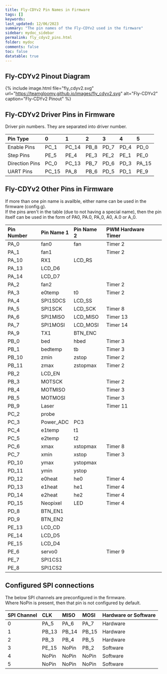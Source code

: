 ```yaml
---
title: Fly-CDYv2 Pin Names in Firmware
tags: []
keywords: 
last_updated: 12/06/2023
summary: "The pin names of the Fly-CDYv2 used in the firmware"
sidebar: mydoc_sidebar
permalink: fly_cdyv2_pins.html
folder: mydoc
comments: false
toc: false
datatable: true
---
```


## Fly-CDYv2 Pinout Diagram

{% include image.html file="fly_cdyv2.svg" url="https://teamgloomy.github.io/images/fly_cdyv2.svg" alt="Fly-CDYv2" caption="Fly-CDYv2 Pinout" %}

## Fly-CDYv2 Driver Pins in Firmware

Driver pin numbers. They are separated into driver number.

<div class="datatable-begin"></div>

|Pin Type|0|1|2|3|4|5|
| :------------- |:-------------|:-------------|:-------------|:-------------|:-------------|:----|
|Enable Pins|PC_1|PC_14|PB_8|PD_7|PD_4|PD_0|
|Step Pins|PE_5|PE_4|PE_3|PE_2|PE_1|PE_0|
|Direction Pins|PC_0|PC_13|PB_7|PD_6|PD_3|PA_15|
|UART Pins|PC_15|PA_8|PB_6|PD_5|PD_1|PE_9|

<div class="datatable-end"></div>

## Fly-CDYv2 Other Pins in Firmware

If more than one pin name is availble, either name can be used in the firmware (config.g).  
If the pins aren't in the table (due to not having a special name), then the pin itself can be used in the form of PA0, PA.0, PA_0, A0, A.0 or A_0.  

<div class="datatable-begin"></div>

|Pin Number|Pin Name 1|Pin Name 2|PWM Hardware Timer|
| :------------- |:-------------|:-------------|:-------------|
|PA_0|fan0|fan|Timer 2|
|PA_1|fan1||Timer 2|
|PA_10|RX1|LCD_RS||
|PA_13|LCD_D6|||
|PA_14|LCD_D7|||
|PA_2|fan2||Timer 2|
|PA_3|e0temp|t0|Timer 2|
|PA_4|SPI1SDCS|LCD_SS||
|PA_5|SPI1SCK|LCD_SCK|Timer 8|
|PA_6|SPI1MISO|LCD_MISO|Timer 13|
|PA_7|SPI1MOSI|LCD_MOSI|Timer 14|
|PA_9|TX1|BTN_ENC||
|PB_0|bed|hbed|Timer 3|
|PB_1|bedtemp|tb|Timer 3|
|PB_10|zmin|zstop|Timer 2|
|PB_11|zmax|zstopmax|Timer 2|
|PB_2|LCD_EN|||
|PB_3|MOTSCK||Timer 2|
|PB_4|MOTMISO||Timer 3|
|PB_5|MOTMOSI||Timer 3|
|PB_9|Laser||Timer 11|
|PC_2|probe|||
|PC_3|Power_ADC|PC3||
|PC_4|e1temp|t1||
|PC_5|e2temp|t2||
|PC_6|xmax|xstopmax|Timer 8|
|PC_7|xmin|xstop|Timer 3|
|PD_10|ymax|ystopmax||
|PD_11|ymin|ystop||
|PD_12|e0heat|he0|Timer 4|
|PD_13|e1heat|he1|Timer 4|
|PD_14|e2heat|he2|Timer 4|
|PD_15|Neopixel|LED|Timer 4|
|PD_8|BTN_EN1|||
|PD_9|BTN_EN2|||
|PE_13|LCD_CD|||
|PE_14|LCD_D5|||
|PE_15|LCD_D4|||
|PE_6|servo0||Timer 9|
|PE_7|SPI1CS1|||
|PE_8|SPI1CS2|||

<div class="datatable-end"></div>

## Configured SPI connections

The below SPI channels are preconfigured in the firmware.  
Where NoPin is present, then that pin is not configured by default.  

<div class="datatable-begin"></div>

|SPI Channel| CLK | MISO | MOSI | Hardware or Software |
| :------------- |:-------------|:-------------|:-------------|:-------------|
|0|PA_5|PA_6|PA_7|Hardware|
|1|PB_13|PB_14|PB_15|Hardware|
|2|PB_3|PB_4|PB_5|Hardware|
|3|PE_15|NoPin|PB_2|Software|
|4|NoPin|NoPin|NoPin|Software|
|5|NoPin|NoPin|NoPin|Software|

<div class="datatable-end"></div>
